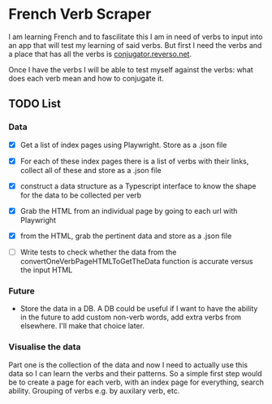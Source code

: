 # French Verb Scraper

I am learning French and to fascilitate this I am in need of verbs to input into an app that will test my learning of said verbs. But first I need the verbs and a place that has all the verbs is [conjugator.reverso.net](https://conjugator.reverso.net/).

Once I have the verbs I will be able to test myself against the verbs: what does each verb mean and how to conjugate it.

## TODO List

### Data

- [x] Get a list of index pages using Playwright. Store as a .json file
- [x] For each of these index pages there is a list of verbs with their links, collect all of these and store as a .json file
- [x] construct a data structure as a Typescript interface to know the shape for the data to be collected per verb
- [x] Grab the HTML from an individual page by going to each url with Playwright
- [x] from the HTML, grab the pertinent data and store as a .json file

- [ ] Write tests to check whether the data from the convertOneVerbPageHTMLToGetTheData function is accurate versus the input HTML

### Future

- Store the data in a DB. A DB could be useful if I want to have the ability in the future to add custom non-verb words, add extra verbs from elsewhere. I'll make that choice later.

### Visualise the data

Part one is the collection of the data and now I need to actually use this data so I can learn the verbs and their patterns. So a simple first step would be to create a page for each verb, with an index page for everything, search ability. Grouping of verbs e.g. by auxilary verb, etc.
